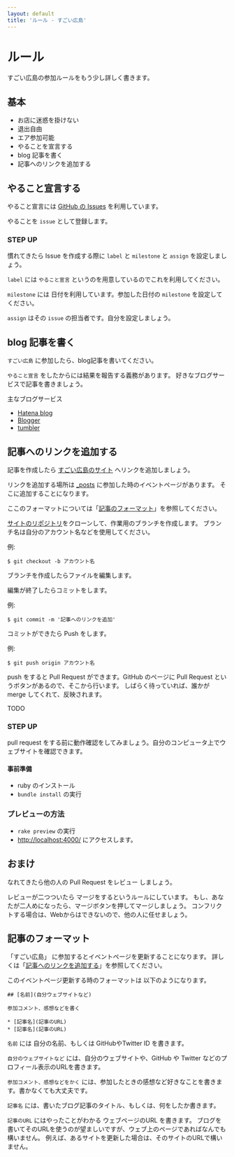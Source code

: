 ```yaml
---
layout: default
title: 'ルール - すごい広島'
---
```


# ルール

すごい広島の参加ルールをもう少し詳しく書きます。

## 基本

* お店に迷惑を掛けない
* 退出自由
* エア参加可能
* やることを宣言する
* blog 記事を書く
* 記事へのリンクを追加する

## やること宣言する

やること宣言には [GitHub の Issues](https://github.com/great-h/great-h.github.io/issues?state=open) を利用しています。

やることを `issue` として登録します。

### STEP UP

慣れてきたら Issue を作成する際に `label` と `milestone` と `assign` を設定しましょう。

`label` には `やること宣言` というのを用意しているのでこれを利用してください。

`milestone` には 日付を利用しています。参加した日付の `milestone` を設定してください。

`assign` はその `issue` の担当者です。自分を設定しましょう。

## blog 記事を書く

`すごい広島` に参加したら、blog記事を書いてください。

`やること宣言` をしたからには結果を報告する義務があります。
好きなブログサービスで記事を書きましょう。

主なブログサービス

* [Hatena blog](http://hatenablog.com/?locale.lang=ja)
* [Blogger](http://www.blogger.com/start?hl=ja)
* [tumbler](http://www.tumblr.com/)

<h2 id="記事へのリンクを追加する">記事へのリンクを追加する</h2>

記事を作成したら [すごい広島のサイト](http://great-h.github.io/) へリンクを追加しましょう。

リンクを追加する場所は [_posts](https://github.com/great-h/great-h.github.io/tree/master/_posts) に参加した時のイベントページがあります。
そこに追加することになります。

ここのフォーマットについては「[記事のフォーマット](#記事のフォーマット)」を参照してください。

[サイトのリポジトリ](https://github.com/great-h/great-h.github.io)をクローンして、作業用のブランチを作成します。
ブランチ名は自分のアカウント名などを使用してください。


例:

```
$ git checkout -b アカウント名
```

ブランチを作成したらファイルを編集します。

編集が終了したらコミットをします。

例:

```
$ git commit -m '記事へのリンクを追加'
```

コミットができたら Push をします。

例:


```
$ git push origin アカウント名
```

push をすると Pull Request ができます。GitHub のページに Pull Request というボタンがあるので、そこから行います。
しばらく待っていれば、誰かが merge してくれて、反映されます。

TODO

### STEP UP

pull request をする前に動作確認をしてみましょう。自分のコンピュータ上でウェブサイトを確認できます。

#### 事前準備

* ruby のインストール
* `bundle install` の実行

### プレビューの方法

* `rake preview` の実行
* [http://localhost:4000/](http://localhost:4000/) にアクセスします。

## おまけ

なれてきたら他の人の Pull Request をレビュー しましょう。

レビューが二つついたら マージをするというルールにしています。
もし、あなたが二人めになったら、マージボタンを押してマージしましょう。
コンフリクトする場合は、Webからはできないので、他の人に任せましょう。

<h2 id="記事のフォーマット">記事のフォーマット</h2>

「すごい広島」 に参加するとイベントページを更新することになります。
詳しくは「[記事へのリンクを追加する](#記事へのリンクを追加する)」を参照してください。

このイベントページ更新する時のフォーマットは 以下のようになります。

```
## [名前](自分ウェブサイトなど)

参加コメント、感想などを書く

* [記事名](記事のURL)
* [記事名](記事のURL)
```

`名前` には 自分の名前、もしくは GitHubやTwitter ID を書きます。

`自分のウェブサイトなど` には、自分のウェブサイトや、GitHub や Twitter などのプロフィール表示のURLを書きます。

`参加コメント、感想などをかく` には、参加したときの感想など好きなことを書きます。書かなくても大丈夫です。

`記事名` には、書いたブログ記事のタイトル、もしくは、何をしたか書きます。

`記事のURL` にはやったことがわかる ウェブページのURL を書きます。
ブログを書いてそのURLを使うのが望ましいですが、ウェブ上のページであればなんでも構いません。
例えば、あるサイトを更新した場合は、そのサイトのURLで構いません。

